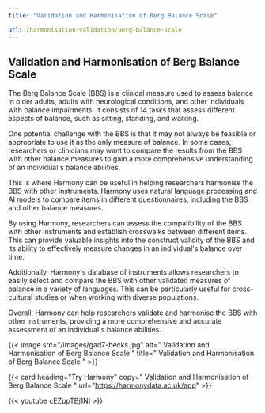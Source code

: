 ```yaml
---
title: "Validation and Harmonisation of Berg Balance Scale"

url: /harmonisation-validation/berg-balance-scale
---
```


## Validation and Harmonisation of Berg Balance Scale

The Berg Balance Scale (BBS) is a clinical measure used to assess balance in older adults, adults with neurological conditions, and other individuals with balance impairments. It consists of 14 tasks that assess different aspects of balance, such as sitting, standing, and walking.

One potential challenge with the BBS is that it may not always be feasible or appropriate to use it as the only measure of balance. In some cases, researchers or clinicians may want to compare the results from the BBS with other balance measures to gain a more comprehensive understanding of an individual's balance abilities.

This is where Harmony can be useful in helping researchers harmonise the BBS with other instruments. Harmony uses natural language processing and AI models to compare items in different questionnaires, including the BBS and other balance measures.

By using Harmony, researchers can assess the compatibility of the BBS with other instruments and establish crosswalks between different items. This can provide valuable insights into the construct validity of the BBS and its ability to effectively measure changes in an individual's balance over time.

Additionally, Harmony's database of instruments allows researchers to easily select and compare the BBS with other validated measures of balance in a variety of languages. This can be particularly useful for cross-cultural studies or when working with diverse populations.

Overall, Harmony can help researchers validate and harmonise the BBS with other instruments, providing a more comprehensive and accurate assessment of an individual's balance abilities.


{{< image src="/images/gad7-becks.jpg" alt=" Validation and Harmonisation of Berg Balance Scale " title=" Validation and Harmonisation of Berg Balance Scale " >}}

{{< card heading="Try Harmony" copy=" Validation and Harmonisation of Berg Balance Scale " url="https://harmonydata.ac.uk/app" >}}

{{< youtube cEZppTBj1NI >}}



